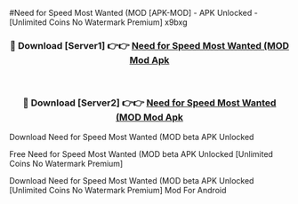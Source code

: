 #Need for Speed Most Wanted (MOD [APK-MOD] - APK Unlocked - [Unlimited Coins No Watermark Premium] x9bxg



<div align="center">

<h3>🔴 Download [Server1] 👉👉 <a href="https://momento.my/?title=Need_for_Speed_Most_Wanted_(MOD">Need for Speed Most Wanted (MOD Mod Apk</a></h3><br>

<h3>🔴 Download [Server2] 👉👉 <a href="https://momento.my/?title=Need_for_Speed_Most_Wanted_(MOD">Need for Speed Most Wanted (MOD Mod Apk</a></h3>
</div>



Download Need for Speed Most Wanted (MOD beta APK Unlocked

Free Need for Speed Most Wanted (MOD beta APK Unlocked [Unlimited Coins No Watermark Premium]

Download Need for Speed Most Wanted (MOD beta APK Unlocked [Unlimited Coins No Watermark Premium] Mod For Android
